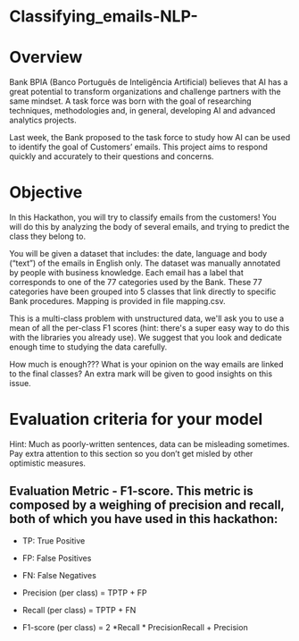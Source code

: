 # Classifying_emails-NLP-

# Overview

Bank BPIA (Banco Português de Inteligência Artificial) believes that AI has a great potential to transform organizations and challenge partners with the same mindset. A task force was born with the goal of researching techniques, methodologies and, in general, developing AI and advanced analytics projects.

Last week, the Bank proposed to the task force to study how AI can be used to identify the goal of Customers’ emails. This project aims to respond quickly and accurately to their questions and concerns. 

# Objective

In this Hackathon, you will try to classify emails from the customers! You will do this by analyzing the body of several emails, and trying to predict the class they belong to.

You will be given a dataset that includes: the date, language and body (“text”) of the emails in English only. The dataset was manually annotated by people with business knowledge. Each email has a label that corresponds to one of the 77 categories used by the Bank. These 77 categories have been grouped into 5 classes that link directly to specific Bank procedures. Mapping is provided in file mapping.csv.

This is a multi-class problem with unstructured data, we'll ask you to use a mean of all the per-class F1 scores (hint: there's a super easy way to do this with the libraries you already use). We suggest that you look and dedicate enough time to studying the data carefully. 

How much is enough???
What is your opinion on the way emails are linked to the final classes? An extra mark will be given to good insights on this issue.

# Evaluation criteria for your model
Hint: Much as poorly-written sentences, data can be misleading sometimes. Pay extra attention to this section so you don’t get misled by other optimistic measures.



## Evaluation Metric - F1-score. This metric is composed by a weighing of precision and recall, both of which you have used in this hackathon:

- TP: True Positive		
- FP: False Positives		 
- FN: False Negatives

- Precision (per class) = TPTP + FP 	
- Recall (per class) = TPTP + FN
- F1-score (per class) = 2 *Recall * PrecisionRecall + Precision




